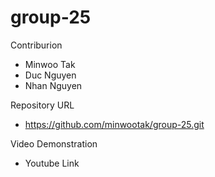 # group-25

Contriburion

- Minwoo Tak
- Duc Nguyen
- Nhan Nguyen

Repository URL
- https://github.com/minwootak/group-25.git

Video Demonstration
- Youtube Link
